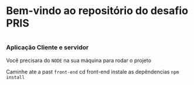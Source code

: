 # <h1> Bem-vindo ao repositório do desafio PRIS </h1>

#  <h3> Aplicação Cliente e servidor </h3>

Você precisara do `NODE` na sua máquina para rodar o projeto

Caminhe ate a past `front-end` cd front-end
instale as depêndencias `npm install`
